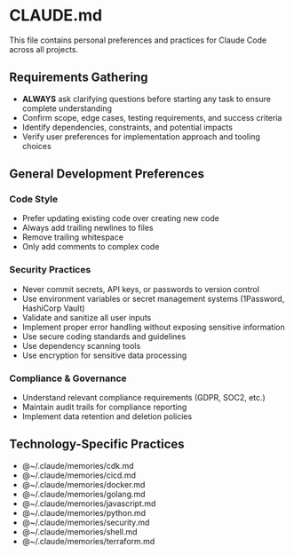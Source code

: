# CLAUDE.md

This file contains personal preferences and practices for Claude Code across all projects.

## Requirements Gathering
- **ALWAYS** ask clarifying questions before starting any task to ensure complete understanding
- Confirm scope, edge cases, testing requirements, and success criteria
- Identify dependencies, constraints, and potential impacts
- Verify user preferences for implementation approach and tooling choices

## General Development Preferences

### Code Style
- Prefer updating existing code over creating new code
- Always add trailing newlines to files
- Remove trailing whitespace
- Only add comments to complex code

### Security Practices
- Never commit secrets, API keys, or passwords to version control
- Use environment variables or secret management systems (1Password, HashiCorp Vault)
- Validate and sanitize all user inputs
- Implement proper error handling without exposing sensitive information
- Use secure coding standards and guidelines
- Use dependency scanning tools
- Use encryption for sensitive data processing

### Compliance & Governance
- Understand relevant compliance requirements (GDPR, SOC2, etc.)
- Maintain audit trails for compliance reporting
- Implement data retention and deletion policies

## Technology-Specific Practices

- @~/.claude/memories/cdk.md
- @~/.claude/memories/cicd.md
- @~/.claude/memories/docker.md
- @~/.claude/memories/golang.md
- @~/.claude/memories/javascript.md
- @~/.claude/memories/python.md
- @~/.claude/memories/security.md
- @~/.claude/memories/shell.md
- @~/.claude/memories/terraform.md
